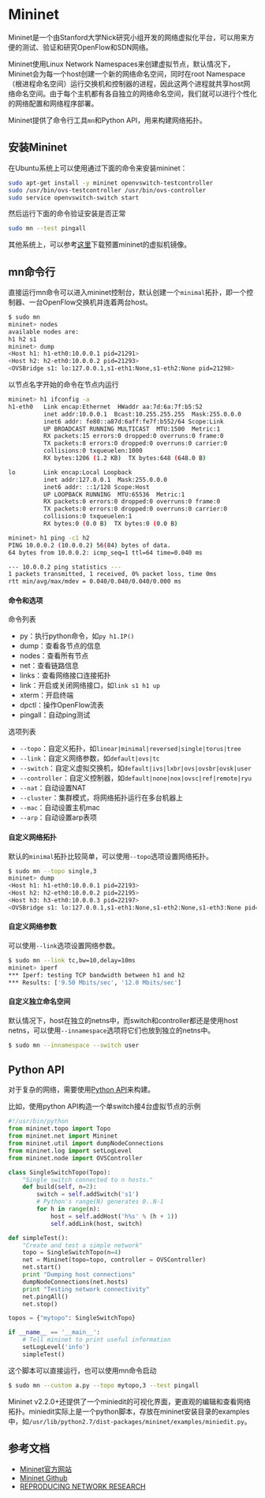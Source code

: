 # Mininet

Mininet是一个由Stanford大学Nick研究小组开发的网络虚拟化平台，可以用来方便的测试、验证和研究OpenFlow和SDN网络。

Mininet使用Linux Network Namespaces来创建虚拟节点，默认情况下，Mininet会为每一个host创建一个新的网络命名空间，同时在root Namespace（根进程命名空间）运行交换机和控制器的进程，因此这两个进程就共享host网络命名空间。由于每个主机都有各自独立的网络命名空间，我们就可以进行个性化的网络配置和网络程序部署。

Mininet提供了命令行工具`mn`和Python API，用来构建网络拓扑。

## 安装Mininet

在Ubuntu系统上可以使用通过下面的命令来安装mininet：

```sh
sudo apt-get install -y mininet openvswitch-testcontroller
sudo /usr/bin/ovs-testcontroller /usr/bin/ovs-controller
sudo service openvswitch-switch start
```

然后运行下面的命令验证安装是否正常

```sh
sudo mn --test pingall
```

其他系统上，可以参考[这里](https://github.com/mininet/mininet/wiki/Mininet-VM-Images)下载预置mininet的虚拟机镜像。

## mn命令行

直接运行mn命令可以进入mininet控制台，默认创建一个`minimal`拓扑，即一个控制器、一台OpenFlow交换机并连着两台host。

```sh
$ sudo mn
mininet> nodes
available nodes are:
h1 h2 s1
mininet> dump
<Host h1: h1-eth0:10.0.0.1 pid=21291>
<Host h2: h2-eth0:10.0.0.2 pid=21293>
<OVSBridge s1: lo:127.0.0.1,s1-eth1:None,s1-eth2:None pid=21298>
```

以节点名字开始的命令在节点内运行

```sh
mininet> h1 ifconfig -a
h1-eth0   Link encap:Ethernet  HWaddr aa:7d:6a:7f:b5:52
          inet addr:10.0.0.1  Bcast:10.255.255.255  Mask:255.0.0.0
          inet6 addr: fe80::a87d:6aff:fe7f:b552/64 Scope:Link
          UP BROADCAST RUNNING MULTICAST  MTU:1500  Metric:1
          RX packets:15 errors:0 dropped:0 overruns:0 frame:0
          TX packets:8 errors:0 dropped:0 overruns:0 carrier:0
          collisions:0 txqueuelen:1000
          RX bytes:1206 (1.2 KB)  TX bytes:648 (648.0 B)

lo        Link encap:Local Loopback
          inet addr:127.0.0.1  Mask:255.0.0.0
          inet6 addr: ::1/128 Scope:Host
          UP LOOPBACK RUNNING  MTU:65536  Metric:1
          RX packets:0 errors:0 dropped:0 overruns:0 frame:0
          TX packets:0 errors:0 dropped:0 overruns:0 carrier:0
          collisions:0 txqueuelen:1
          RX bytes:0 (0.0 B)  TX bytes:0 (0.0 B)

mininet> h1 ping -c1 h2
PING 10.0.0.2 (10.0.0.2) 56(84) bytes of data.
64 bytes from 10.0.0.2: icmp_seq=1 ttl=64 time=0.040 ms

--- 10.0.0.2 ping statistics ---
1 packets transmitted, 1 received, 0% packet loss, time 0ms
rtt min/avg/max/mdev = 0.040/0.040/0.040/0.000 ms
```

#### 命令和选项

命令列表

- py：执行python命令，如`py h1.IP()`
- dump：查看各节点的信息
- nodes：查看所有节点
- net：查看链路信息
- links：查看网络接口连接拓扑
- link：开启或关闭网络接口，如`link s1 h1 up`
- xterm：开启终端
- dpctl：操作OpenFlow流表
- pingall：自动ping测试

选项列表

- `--topo`：自定义拓扑，如`linear|minimal|reversed|single|torus|tree`
- `--link`：自定义网络参数，如`default|ovs|tc`
- `--switch`：自定义虚拟交换机，如`default|ivs|lxbr|ovs|ovsbr|ovsk|user`
- `--controller`：自定义控制器，如`default|none|nox|ovsc|ref|remote|ryu`
- `--nat`：自动设置NAT
- `--cluster`：集群模式，将网络拓扑运行在多台机器上
- `--mac`：自动设置主机mac
- `--arp`：自动设置arp表项

#### 自定义网络拓扑

默认的`minimal`拓扑比较简单，可以使用`--topo`选项设置网络拓扑。

```sh
$ sudo mn --topo single,3
mininet> dump
<Host h1: h1-eth0:10.0.0.1 pid=22193>
<Host h2: h2-eth0:10.0.0.2 pid=22195>
<Host h3: h3-eth0:10.0.0.3 pid=22197>
<OVSBridge s1: lo:127.0.0.1,s1-eth1:None,s1-eth2:None,s1-eth3:None pid=22202>
```

#### 自定义网络参数

可以使用`--link`选项设置网络参数。

```sh
$ sudo mn --link tc,bw=10,delay=10ms
mininet> iperf
*** Iperf: testing TCP bandwidth between h1 and h2
*** Results: ['9.50 Mbits/sec', '12.0 Mbits/sec']
```

#### 自定义独立命名空间

默认情况下，host在独立的netns中，而switch和controller都还是使用host netns，可以使用`--innamespace`选项将它们也放到独立的netns中。

```sh
$ sudo mn --innamespace --switch user
```

## Python API

对于复杂的网络，需要使用[Python API](http://mininet.org/api/annotated.html)来构建。

比如，使用python API构造一个单switch接4台虚拟节点的示例

```python
#!/usr/bin/python
from mininet.topo import Topo
from mininet.net import Mininet
from mininet.util import dumpNodeConnections
from mininet.log import setLogLevel
from mininet.node import OVSController

class SingleSwitchTopo(Topo):
    "Single switch connected to n hosts."
    def build(self, n=2):
        switch = self.addSwitch('s1')
        # Python's range(N) generates 0..N-1
        for h in range(n):
            host = self.addHost('h%s' % (h + 1))
            self.addLink(host, switch)

def simpleTest():
    "Create and test a simple network"
    topo = SingleSwitchTopo(n=4)
    net = Mininet(topo=topo, controller = OVSController)
    net.start()
    print "Dumping host connections"
    dumpNodeConnections(net.hosts)
    print "Testing network connectivity"
    net.pingAll()
    net.stop()

topos = {"mytopo": SingleSwitchTopo}

if __name__ == '__main__':
    # Tell mininet to print useful information
    setLogLevel('info')
    simpleTest()
```

这个脚本可以直接运行，也可以使用mn命令启动

```sh
$ sudo mn --custom a.py --topo mytopo,3 --test pingall
```

Mininet v2.2.0+还提供了一个miniedit的可视化界面，更直观的编辑和查看网络拓扑。miniedit实际上是一个python脚本，存放在mininet安装目录的examples中，如`/usr/lib/python2.7/dist-packages/mininet/examples/miniedit.py`。

## 参考文档

- [Mininet官方网站](http://mininet.org/)
- [Mininet Github](https://github.com/mininet/mininet)
- [REPRODUCING NETWORK RESEARCH](https://reproducingnetworkresearch.wordpress.com/)
